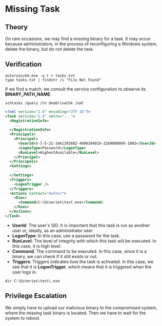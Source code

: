 # Missing Task

## Theory

On rare occasions, we may find a missing binary for a task. It may occur because administrators, in the process of reconfiguring a Windows system, delete the binary, but do not delete the task.

## Verification

```shell
autorunsc64.exe -a t > tasks.txt
type tasks.txt | findstr /i "File Not Found"
```

If we find a match, we consult the service configuration to observe its **BINARY\_PATH\_NAME**:

```shell
schtasks /query /tn OneDriveChk /xml
```

```xml
<?xml version="1.0" encoding="UTF-16"?>
<Task version="1.0" xmlns="...">
  <RegistrationInfo>
    ...
  </RegistrationInfo>
  <Principals>
    <Principal>
      <UserId>S-1-5-21-3461203602-4096304019-2269080069-1003</UserId>
      <LogonType>Password</LogonType>
      <RunLevel>HighestAvailable</RunLevel>
    </Principal>
  </Principals>
  <Settings>
    ...
  </Settings>
  <Triggers>
    <LogonTrigger />
  </Triggers>
  <Actions Context="Author">
    <Exec>
      <Command>C:\binaries\test.exe</Command>
    </Exec>
  </Actions>
</Task>
```

* **UserId**: The user's SID. It is important that this task is run as another user or, ideally, as an administrator user.
* **LogonType**: In this case, use a password for the task.
* **RunLevel**: The level of integrity with which this task will be executed. In this case, it is high level.
* **Command**: The command to be executed. In this case, since it is a binary, we can check if it still exists or not.
* **Triggers**: Triggers indicates how the task is activated. In this case, we see that it is **LogonTrigger**, which means that it is triggered when the user logs in.

```
dir C:\binaries\test\.exe
```

## Privilege Escalation

We simply have to upload our malicious binary to the compromised system, where the missing task binary is located. Then we have to wait for the system to reboot.
